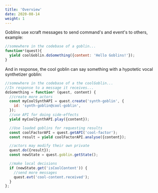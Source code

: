 ```yaml
---
title: 'Overview'
date: 2020-08-14
weight: 1
---
```


Goblins use xcraft messages to send command's and event's to others, example:

```js
//somewhere in the codebase of a goblin...
function*(quest){
  yield coolGoblin.doSomething({content: 'Hello Goblins!'});
}
```

And in response, the cool goblin can say something with a hypotetic vocal
synthetizer goblin:

```js
//somewhere in the codebase of a the coolGoblin...
//In response to a message it receives...
doSomething = function* (quest, content) {
  //create more actors
  const myCoolSynthAPI = quest.create('synth-goblin', {
    id: 'synth-goblin@cool-goblin',
  });
  //use API for doing side-effects
  yield myCoolSynthAPI.play({content});

  //Use loaded goblins for requesting results
  const coolFactorAPI = quest.getAPI('cool-factor');
  const result = yield coolFactorAPI.analyse({content});

  //actors may modify their own private
  quest.do({result});
  const newState = quest.goblin.getState();

  //make local decisions
  if (newState.get('isCoolContent')) {
    //send more messages
    quest.evt('cool-content.received');
  }
};
```

[1]: https://en.wikipedia.org/wiki/Actor_model
